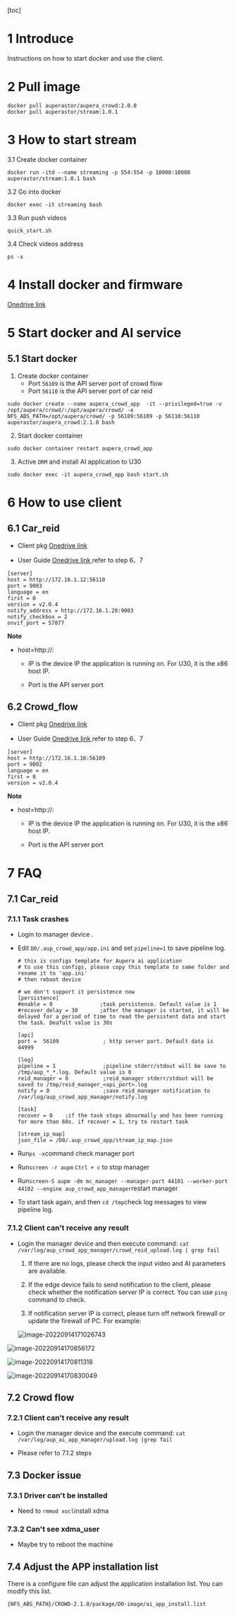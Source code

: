 [toc]

# 1 Introduce

Instructions on how to start docker and use the client.



# 2 Pull image

```
docker pull auperastor/aupera_crowd:2.0.0
docker pull auperastor/stream:1.0.1
```
# 3 How to start stream
3.1  Create docker container
```
docker run -itd --name streaming -p 554:554 -p 10008:10008 auperastor/stream:1.0.1 bash
```
3.2 Go into docker
```
docker exec -it streaming bash
```
3.3 Run push videos
```
quick_start.sh
```
3.4 Check videos address
```
ps -x
```
# 4 Install docker and firmware

[Onedrive link](https://auperatechvancouver.sharepoint.com/:w:/s/customersupportdocument/EYBy1_LilLVEoF0EYEnov0kBLMVSpFn9wGX52eKs-v-7Wg?e=jTWc1j)



# 5 Start docker and AI service

## 5.1 Start docker
1. Create docker container
   - Port `56109` is the API server port of crowd flow
   - Port  `56110` is the API server port of car reid

```
sudo docker create --name aupera_crowd_app  -it --privileged=true -v /opt/aupera/crowd/:/opt/aupera/crowd/ -e NFS_ABS_PATH=/opt/aupera/crowd/ -p 56109:56109 -p 56110:56110 auperastor/aupera_crowd:2.1.0 bash
```
2. Start docker container
```
sudo docker container restart aupera_crowd_app
```
3. Active `DRM` and install AI application to U30
```
sudo docker exec -it aupera_crowd_app bash start.sh
```



# 6 How to use client

## 6.1 Car_reid

- Client pkg [Onedrive link](https://auperatechvancouver.sharepoint.com/:f:/s/SW/EtX-2Q8-EcREmZXPfCCIM6YBzlMC9ir-ieJwf12puvBUiw?e=nfIaZn)

- User Guide [Onedrive link ](https://auperatechvancouver-my.sharepoint.com/:b:/g/personal/dou_zhang_auperatech_com/EYWfFLszq1JLm_AtfCELgPsB-7II8DqKzRvZpjSsQcut1Q?e=otfNFv)  refer to step 6、7

```
[server]
host = http://172.16.1.12:56110
port = 9003
language = en
first = 0
version = v2.0.4
notify_address = http://172.16.1.28:9003
notify_checkbox = 2
onvif_port = 57077
```

**Note**

- host=http://<IP>:<port>

  - IP is the device IP the application is running on. For U30, it is the x86 host IP.

  - Port is the API server port

     

##  6.2 Crowd_flow
- Client pkg  [Onedrive link](https://auperatechvancouver.sharepoint.com/:f:/s/SW/EvMDxtFO-15No0-d5Y4o0twBuLQbXFiiTvCzoTdDQAViVw?e=AARn67) 

-  User Guide  [Onedrive link ](https://auperatechvancouver-my.sharepoint.com/:b:/g/personal/dou_zhang_auperatech_com/Ec-mm7Aox4NHoVyjnYmi8yYBCvShdDWpO83wP30IXyIdbA?e=yBnstd)refer to step 6、7
  
  ```
  [server]
  host = http://172.16.1.16:56109 
  port = 9002
  language = en
  first = 0
  version = v2.0.4
  ```

**Note**

- host=http://<IP>:<port>

  - IP is the device IP the application is running on. For U30, it is the x86 host IP.

  - Port is the API server port

    

# 7 FAQ

## 7.1 Car_reid
### 7.1.1 Task crashes

- Login to manager device .

- Edit `D0/.aup_crowd_app/app.ini` and set `pipeline=1` to save pipeline log.

  ```
  # this is configs template for Aupera ai application
  # to use this configs, please copy this template to same folder and rename it to 'app.ini'
  # then reboot device
  
  # we don't support it persistence now
  [persistence]
  #enable = 0               ;task persistence. Default value is 1
  #recover_delay = 30       ;after the manager is started, it will be delayed for a period of time to read the persistent data and start the task. Deafult value is 30s
  
  [api]
  port =  56109              ; http server port. Default data is 44999
  
  [log]
  pipeline = 1               ;pipeline stderr/stdout will be save to /tmp/aup_*_*.log. Default value is 0
  reid_manager = 0           ;reid_manager stderr/stdout will be saved to /tmp/reid_manager_<api_port>.log
  notify = 0                 ;save reid_manager notification to /var/log/aup_crowd_app_manager/notify.log
  
  [task]
  recover = 0    ;if the task stops abnormally and has been running for more than 60s. if recover = 1, try to restart task
  
  [stream_ip_map]
  json_file = /D0/.aup_crowd_app/stream_ip_map.json
  ```

- Run`ps -x`command check manager port

- Run`screen -r aupm` `Ctrl + c` to stop manager

- Run`screen-S aupm -dm mc_manager --manager-port 44101 --worker-port 44102 --engine aup_crowd_app_manager`restart manager

- To start task again, and then `cd /tmp`check log messages to view pipeline log.



### 7.1.2 Client can't receive any result

- Login the manager device and then execute command: `cat /var/log/aup_crowd_app_manager/crowd_reid_upload.log | grep fail`

  1. If there are no logs, please check the input video and AI parameters are available.

  2. If the edge device fails to send notification to the client, please check whether the notification server IP is correct. You can use `ping` command to check.
  3. If notification server IP is correct, please turn off network firewall  or update the firewall of PC. For example:

  ![image-20220914171026743](../../AppData/Roaming/Typora/typora-user-images/image-20220914171026743.png)

![image-20220914170656172](../../AppData/Roaming/Typora/typora-user-images/image-20220914170656172.png)

![image-20220914170811318](../../AppData/Roaming/Typora/typora-user-images/image-20220914170811318.png)



![image-20220914170830049](../../AppData/Roaming/Typora/typora-user-images/image-20220914170830049.png)

## 7.2 Crowd flow

### 7.2.1 Client can't receive any result

- Login the manager device and the execute command:  `cat /var/log/aup_ai_app_manager/upload.log |grep fail `

- Please refer to 7.1.2 steps

  

## 7.3 Docker issue
### 7.3.1 Driver can't be installed

- Need to `rmmod xocl`install xdma

### 7.3.2 Can't see xdma_user
- Maybe try to reboot the machine 

##  7.4 Adjust the APP installation list

There is a configure file can adjust the application installation list. You can modify this list. 
```
{NFS_ABS_PATH}/CROWD-2.1.0/package/D0-image/ai_app_install.list
```